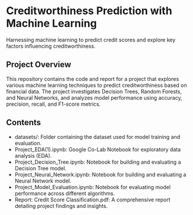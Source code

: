 # Creditworthiness Prediction with Machine Learning

Harnessing machine learning to predict credit scores and explore key factors influencing creditworthiness.

## Project Overview

This repository contains the code and report for a project that explores various machine learning techniques to predict creditworthiness based on financial data. The project investigates Decision Trees, Random Forests, and Neural Networks, and analyzes model performance using accuracy, precision, recall, and F1-score metrics.

## Contents

* datasets/: Folder containing the dataset used for model training and evaluation.
* Project_EDA(1).ipynb: Google Co-Lab Notebook for exploratory data analysis (EDA).
* Project_Decision_Tree.ipynb: Notebook for building and evaluating a Decision Tree model.
* Project_Neural_Network.ipynb: Notebook for building and evaluating a Neural Network model.
* Project_Model_Evaluation.ipynb: Notebook for evaluating model performance across different algorithms.
* Report: Credit Score Classification.pdf: A comprehensive report detailing project findings and insights.
